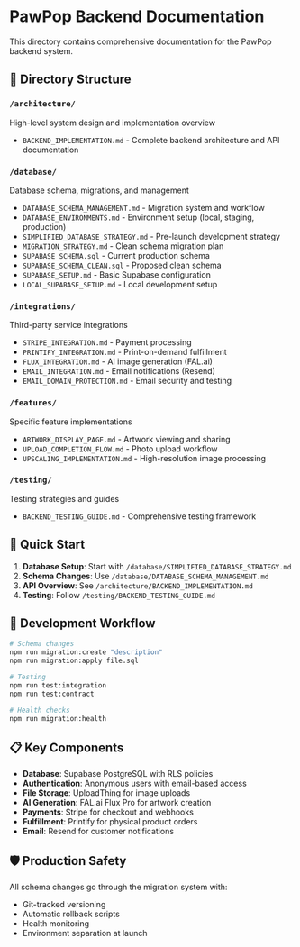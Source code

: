 # PawPop Backend Documentation

This directory contains comprehensive documentation for the PawPop backend system.

## 📁 Directory Structure

### `/architecture/`
High-level system design and implementation overview
- `BACKEND_IMPLEMENTATION.md` - Complete backend architecture and API documentation

### `/database/`
Database schema, migrations, and management
- `DATABASE_SCHEMA_MANAGEMENT.md` - Migration system and workflow
- `DATABASE_ENVIRONMENTS.md` - Environment setup (local, staging, production)
- `SIMPLIFIED_DATABASE_STRATEGY.md` - Pre-launch development strategy
- `MIGRATION_STRATEGY.md` - Clean schema migration plan
- `SUPABASE_SCHEMA.sql` - Current production schema
- `SUPABASE_SCHEMA_CLEAN.sql` - Proposed clean schema
- `SUPABASE_SETUP.md` - Basic Supabase configuration
- `LOCAL_SUPABASE_SETUP.md` - Local development setup

### `/integrations/`
Third-party service integrations
- `STRIPE_INTEGRATION.md` - Payment processing
- `PRINTIFY_INTEGRATION.md` - Print-on-demand fulfillment
- `FLUX_INTEGRATION.md` - AI image generation (FAL.ai)
- `EMAIL_INTEGRATION.md` - Email notifications (Resend)
- `EMAIL_DOMAIN_PROTECTION.md` - Email security and testing

### `/features/`
Specific feature implementations
- `ARTWORK_DISPLAY_PAGE.md` - Artwork viewing and sharing
- `UPLOAD_COMPLETION_FLOW.md` - Photo upload workflow
- `UPSCALING_IMPLEMENTATION.md` - High-resolution image processing

### `/testing/`
Testing strategies and guides
- `BACKEND_TESTING_GUIDE.md` - Comprehensive testing framework

## 🚀 Quick Start

1. **Database Setup**: Start with `/database/SIMPLIFIED_DATABASE_STRATEGY.md`
2. **Schema Changes**: Use `/database/DATABASE_SCHEMA_MANAGEMENT.md`
3. **API Overview**: See `/architecture/BACKEND_IMPLEMENTATION.md`
4. **Testing**: Follow `/testing/BACKEND_TESTING_GUIDE.md`

## 🔄 Development Workflow

```bash
# Schema changes
npm run migration:create "description"
npm run migration:apply file.sql

# Testing
npm run test:integration
npm run test:contract

# Health checks
npm run migration:health
```

## 📋 Key Components

- **Database**: Supabase PostgreSQL with RLS policies
- **Authentication**: Anonymous users with email-based access
- **File Storage**: UploadThing for image uploads
- **AI Generation**: FAL.ai Flux Pro for artwork creation
- **Payments**: Stripe for checkout and webhooks
- **Fulfillment**: Printify for physical product orders
- **Email**: Resend for customer notifications

## 🛡️ Production Safety

All schema changes go through the migration system with:
- Git-tracked versioning
- Automatic rollback scripts
- Health monitoring
- Environment separation at launch
